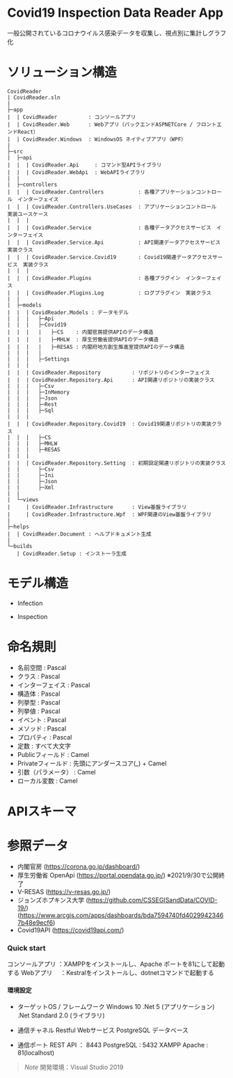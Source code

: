 # Covid19 Inspection Data Reader App

一般公開されているコロナウイルス感染データを収集し、視点別に集計しグラフ化

# ソリューション構造
```
CovidReader
| CovidReader.sln  
|
├─app  
|  | CovidReader          : コンソールアプリ
|  | CovidReader.Web      : Webアプリ（バックエンドASPNETCore / フロントエンドReact）  
|  | CovidReader.Windows  : WindowsOS ネイティブアプリ（WPF）
|
├─src  
|  ├─api 
|  |  | CovidReader.Api     : コマンド型APIライブラリ
|  |  | CovidReader.WebApi  : WebAPIライブラリ
|  |
|  ├─controllers
|  |  | CovidReader.Controllers           : 各種アプリケーションコントロール　インターフェイス
|  |  | CovidReader.Controllers.UseCases  : アプリケーションコントロール　実装ユースケース
|  |  | 
|  |  | CovidReader.Service               : 各種データアクセスサービス　インターフェイス
|  |  | CovidReader.Service.Api           : API関連データアクセスサービス　実装クラス
|  |  | CovidReader.Service.Covid19       : Covid19関連データアクセスサービス　実装クラス
|  |  | 
|  |  | CovidReader.Plugins               : 各種プラグイン　インターフェイス
|  |  | CovidReader.Plugins.Log           : ログプラグイン　実装クラス
|  |
|  ├─models
|  |  | CovidReader.Models : データモデル
|  |  |   ├─Api
|  |  |   ├─Covid19
|  |  |   |   ├─CS    : 内閣官房提供APIのデータ構造
|  |  |   |   ├─MHLW  : 厚生労働省提供APIのデータ構造
|  |  |   |   ├─RESAS : 内閣府地方創生推進室提供APIのデータ構造
|  |  |   |
|  |  |   ├─Settings
|  |  |
|  |  | CovidReader.Repository          : リポジトリのインターフェイス
|  |  | CovidReader.Repository.Api      : API関連リポジトリの実装クラス
|  |  |   ├─Csv
|  |  |   ├─InMemory
|  |  |   ├─Json
|  |  |   ├─Rest
|  |  |   ├─Sql
|  |  |
|  |  | CovidReader.Repository.Covid19  : Covid19関連リポジトリの実装クラス
|  |  |   ├─CS
|  |  |   ├─MHLW
|  |  |   ├─RESAS
|  |  |
|  |  | CovidReader.Repository.Setting  : 初期設定関連リポジトリの実装クラス
|  |      ├─Csv
|  |      ├─Ini
|  |      ├─Json
|  |      ├─Xml
|  |
|  └─views  
|     | CovidReader.Infrastructure      : View基盤ライブラリ
|     | CovidReader.Infrastructure.Wpf  : WPF関連のView基盤ライブラリ
|
├─helps
|  | CovidReader.Document : ヘルプドキュメント生成
|
└─builds
   | CovidReader.Setup : インストーラ生成
```

# モデル構造
* Infection

* Inspection

# 命名規則

* 名前空間 : Pascal
* クラス : Pascal
* インターフェイス : Pascal
* 構造体 : Pascal
* 列挙型 : Pascal
* 列挙値 : Pascal
* イベント : Pascal
* メソッド : Pascal
* プロパティ : Pascal
* 定数 : すべて大文字
* Publicフィールド : Camel
* Privateフィールド : 先頭にアンダースコア(_) + Camel
* 引数（パラメータ） : Camel
* ローカル変数 : Camel

# APIスキーマ


# 参照データ
* 内閣官房 (https://corona.go.jp/dashboard/)
* 厚生労働省 OpenApi (https://portal.opendata.go.jp/) ※2021/9/30で公開終了
* V-RESAS (https://v-resas.go.jp/)
* ジョンズホプキンス大学 (https://github.com/CSSEGISandData/COVID-19/) (https://www.arcgis.com/apps/dashboards/bda7594740fd40299423467b48e9ecf6)
* Covid19API (https://covid19api.com/)

### Quick start 

コンソールアプリ  ：XAMPPをインストールし、Apache ポートを81にして起動する
Webアプリ      　：Kestralをインストールし、dotnetコマンドで起動する

#### 環境設定

- ターゲットOS / フレームワーク
  Windows 10
  .Net 5 (アプリケーション)
  .Net Standard 2.0 (ライブラリ)

- 通信チャネル
  Restful Webサービス
  PostgreSQL データベース

- 通信ポート
  REST API ： 8443
  PostgreSQL : 5432
  XAMPP Apache : 81(localhost)

> *Note* 開発環境：Visual Studio 2019



